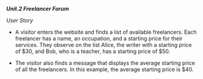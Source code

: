 ***Unit.2 Freelancer Forum***

*User Story*

- A visitor enters the website and finds a list of available freelancers. Each freelancer has a name, an occupation, and a starting price for their services. They observe on the list Alice, the writer with a starting price of $30, and Bob, who is a teacher, has a starting price of $50.

- The visitor also finds a message that displays the average starting price of all the freelancers. In this example, the average starting price is $40.

